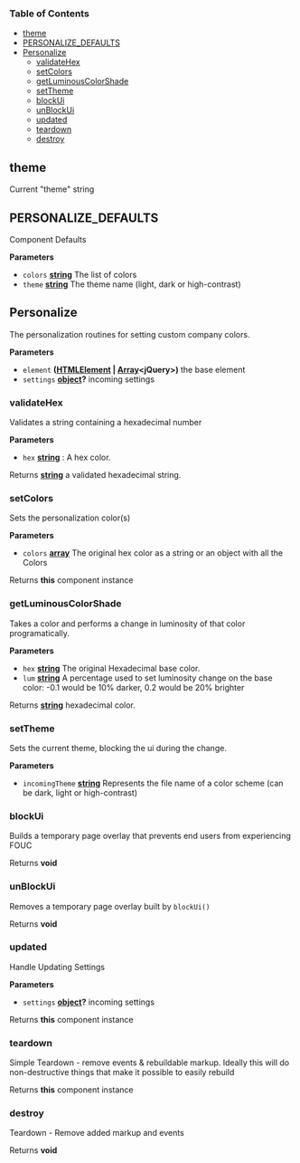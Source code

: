 <!-- Generated by documentation.js. Update this documentation by updating the source code. -->

### Table of Contents

-   [theme][1]
-   [PERSONALIZE_DEFAULTS][2]
-   [Personalize][3]
    -   [validateHex][4]
    -   [setColors][5]
    -   [getLuminousColorShade][6]
    -   [setTheme][7]
    -   [blockUi][8]
    -   [unBlockUi][9]
    -   [updated][10]
    -   [teardown][11]
    -   [destroy][12]

## theme

Current "theme" string

## PERSONALIZE_DEFAULTS

Component Defaults

**Parameters**

-   `colors` **[string][13]** The list of colors
-   `theme` **[string][13]** The theme name (light, dark or high-contrast)

## Personalize

The personalization routines for setting custom company colors.

**Parameters**

-   `element` **([HTMLElement][14] \| [Array][15]&lt;jQuery>)** the base element
-   `settings` **[object][16]?** incoming settings

### validateHex

Validates a string containing a hexadecimal number

**Parameters**

-   `hex` **[string][13]** : A hex color.

Returns **[string][13]** a validated hexadecimal string.

### setColors

Sets the personalization color(s)

**Parameters**

-   `colors` **[array][15]** The original hex color as a string or an object with all the Colors

Returns **this** component instance

### getLuminousColorShade

Takes a color and performs a change in luminosity of that color programatically.

**Parameters**

-   `hex` **[string][13]** The original Hexadecimal base color.
-   `lum` **[string][13]** A percentage used to set luminosity
    change on the base color:  -0.1 would be 10% darker, 0.2 would be 20% brighter

Returns **[string][13]** hexadecimal color.

### setTheme

Sets the current theme, blocking the ui during the change.

**Parameters**

-   `incomingTheme` **[string][13]** Represents the file name of a color
    scheme (can be dark, light or high-contrast)

### blockUi

Builds a temporary page overlay that prevents end users from experiencing FOUC

Returns **void** 

### unBlockUi

Removes a temporary page overlay built by `blockUi()`

Returns **void** 

### updated

Handle Updating Settings

**Parameters**

-   `settings` **[object][16]?** incoming settings

Returns **this** component instance

### teardown

Simple Teardown - remove events & rebuildable markup.
Ideally this will do non-destructive things that make it possible to easily rebuild

Returns **this** component instance

### destroy

Teardown - Remove added markup and events

Returns **void** 

[1]: #theme

[2]: #personalize_defaults

[3]: #personalize

[4]: #validatehex

[5]: #setcolors

[6]: #getluminouscolorshade

[7]: #settheme

[8]: #blockui

[9]: #unblockui

[10]: #updated

[11]: #teardown

[12]: #destroy

[13]: https://developer.mozilla.org/docs/Web/JavaScript/Reference/Global_Objects/String

[14]: https://developer.mozilla.org/docs/Web/HTML/Element

[15]: https://developer.mozilla.org/docs/Web/JavaScript/Reference/Global_Objects/Array

[16]: https://developer.mozilla.org/docs/Web/JavaScript/Reference/Global_Objects/Object
